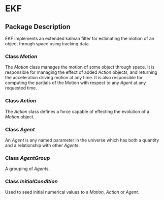 
# EKF

## Package Description

EKF implements an extended kalman filter for estimating the motion of an object
through space using tracking data.

### Class *Motion*

The *Motion* class manages the motion of some object through space. It is 
responsible for managing the effect of added *Action* objects, and returning
the acceleration driving motion at any time. It is also responsible for 
computing the partials of the Motion with respect to any *Agent* at any
requested time.

### Class *Action*

The *Action* class defines a force capable of effecting the evolution of a
*Motion* object. 

### Class *Agent*

An *Agent* is any named parameter in the universe which has both a quantity and
a relationship with other *Agent*s.

### Class *AgentGroup*

A grouping of *Agent*s.

### Class *InitialCondition* 

Used to seed initial numerical values to a *Motion*, *Action* or *Agent*.


